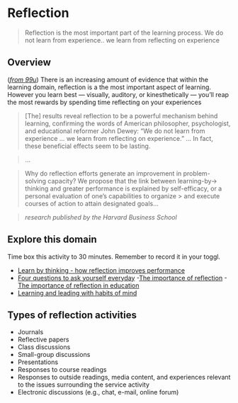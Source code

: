 # Reflection

> Reflection is the most important part of the learning process.
> We do not learn from experience.. we learn from reflecting on experience

## Overview
([*from 99u*](http://99u.com/workbook/25481/reflection-is-the-most-important-part-of-the-learning-process))
There is an increasing amount of evidence that within the learning domain, reflection is a the most important aspect of learning. However you learn best — visually, auditory, or kinesthetically — you’ll reap the most rewards by spending time reflecting on your experiences

> [The] results reveal reflection to be a powerful mechanism behind learning, confirming the words of American philosopher,
> psychologist, and educational reformer John Dewey: “We do not learn from experience … we learn from reflecting on experience.” … In fact, these beneficial effects seem to be lasting.

> …

> Why do reflection efforts generate an improvement in problem-solving capacity? We propose that the link between learning-by-> thinking and greater performance is explained by self-efficacy, or a personal evaluation of one’s capabilities to organize > and execute courses of action to attain designated goals…

> *research published by the Harvard Business School*

## Explore this domain
Time box this activity to 30 minutes. Remember to record it in your toggl.

- [Learn by thinking - how reflection improves performance](http://hbswk.hbs.edu/item/learning-by-thinking-how-reflection-improves-performance)
- [Four questions to ask yourself everyday](https://www.linkedin.com/pulse/20140402151626-7386607-4-questions-you-should-ask-yourself-every-day?trk=tod-home-art-list-large_0)
-[The importance of reflection](http://www.trainingzone.co.uk/develop/talent/the-importance-of-reflection)
-[The importance of reflection in education](http://www.edunators.com/index.php/becoming-the-edunator/step-5-reflecting-for-learning/the-importance-of-reflection-in-education)
- [Learning and leading with habits of mind](http://www.ascd.org/publications/books/108008/chapters/Learning-Through-Reflection.aspx)

## Types of reflection activities 
- Journals
- Reflective papers
- Class discussions
- Small-group discussions
- Presentations
- Responses to course readings
- Responses to outside readings, media content, and experiences relevant to the issues surrounding the service activity
- Electronic discussions (e.g., chat, e-mail, online forum)
